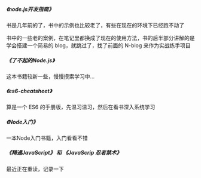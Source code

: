 ##### 《node.js开发指南》

书是几年前的了，书中的示例也比较老了，有些在现在的环境下已经跑不动了

书中的一些老的案例，在笔记里都换成了现在的使用方法，书的后半部分讲解的是学会搭建一个简易的 blog，就跳过了，找了前面的 N-blog 来作为实战练手项目

##### 《了不起的Node.js》

这本书籍较新一些，慢慢摸索学习中...

##### 《es6-cheatsheet》

算是一个 ES6 的手册版，先温习温习，然后在看书深入系统学习

##### 《Node入门》

一本Node入门书籍，入门看看不错

##### 《精通JavaScript》 和 《JavaScrip 忍者禁术》

最近正在重读，记录一下
